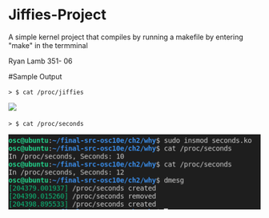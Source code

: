 # Jiffies-Project
A simple kernel project that compiles by running a makefile by entering "make" in the termminal

Ryan Lamb 351- 06



#Sample Output

```
> $ cat /proc/jiffies
```
![](/jiffie/jiffies.png)

```
> $ cat /proc/seconds
```
![](/seconds/seconds.png)
